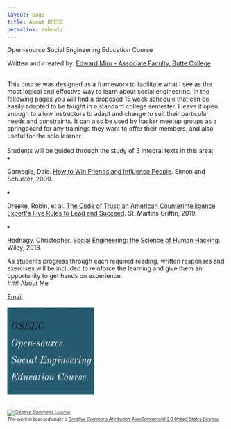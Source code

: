 ```yaml
---
layout: page
title: About OSEEC
permalink: /about/
---
```

<p>Open-source Social Engineering Education Course</p>
<p>Written and created by: <a href="https://c1ph0r.github.io/">Edward Miro - Associate Faculty, Butte College</a></p>
<br>
This course was designed as a framework to facilitate what I see as the most logical and effective way to learn about social engineering. In the following pages you will find a proposed 15 week schedule that can be easily adapted to be taught in a standard college semester. I leave it open enough to allow instructors to adapt and change to suit their particular needs and constraints. It can also be used by hacker meetup groups as a springboard for any trainings they want to offer their members, and also useful for the solo learner. 
<br><br>
Students will be guided through the study of 3 integral texts in this area: 
<li><p>Carnegie, Dale. <u>How to Win Friends and Influence People</u>. Simon and Schuster, 2009.</p></li> 
<li><p>Dreeke, Robin, et al. <u>The Code of Trust: an American Counterintelligence Expert&#39;s Five Rules to Lead and Succeed</u>. St. Martins Griffin, 2019.</p></li> 
<li><p>Hadnagy, Christopher. <u>Social Engineering: the Science of Human Hacking</u>. Wiley, 2018.</p></li> 
As students progress through each required reading, written responses and exercises will be included to reinforce the learning and give them an opportunity to get hands on experience. 
<br>
### About Me

[Email](mailto:mirolabssec@protonmail.com)<br><br>
<img src="/images/thumbs/OSEEC.PNG" alt="OSEEC" width="200" height="200">
<br><br>
<h6 style="font-size:10px;"><a rel="license" href="http://creativecommons.org/licenses/by-nc/3.0/us/"><img alt="Creative Commons License" style="border-width:0" src="https://i.creativecommons.org/l/by-nc/3.0/us/88x31.png" /></a><br />This work is licensed under a <a rel="license" href="http://creativecommons.org/licenses/by-nc/3.0/us/">Creative Commons Attribution-NonCommercial 3.0 United States License</a></h6>
